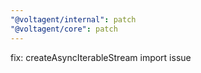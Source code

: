 ```yaml
---
"@voltagent/internal": patch
"@voltagent/core": patch
---
```


fix: createAsyncIterableStream import issue
